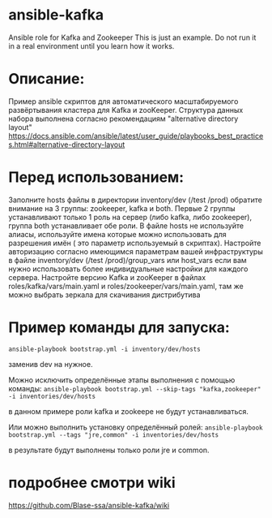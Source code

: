 # ansible-kafka
Ansible role for Kafka and Zookeeper 
This is just an example. Do not run it in a real environment until you learn how it works.

# Описание:
Пример ansible скриптов для автоматического масштабируемого развёртывания кластера для Kafka и zooKeeper.
Структура данных набора выполнена согласно рекомендациям "alternative directory layout"
https://docs.ansible.com/ansible/latest/user_guide/playbooks_best_practices.html#alternative-directory-layout


# Перед использованием:
Заполните hosts файлы в директории inventory/dev (/test /prod)
обратите внимание на 3 группы: zookeeper, kafka и both. Первые 2 группы устанавливают только 1 роль на сервер (либо kafka, либо zookeeper), группа both устанавливает обе роли.
В файле hosts не используйте алиасы, используйте имена которые можно использовать для разрешения имён ( это параметр используемый в скриптах).
Настройте авторизацию согласно имеющимся параметрам вашей инфраструктуры в файле inventory/dev (/test /prod)/group_vars или host_vars если вам нужно использовать более индивидуальные настройки для каждого сервера. 
Настройте версию Kafka и zooKeeper в файлах roles/kafka/vars/main.yaml и roles/zookeeper/vars/main.yaml, там же можно выбрать зеркала для скачивания дистрибутива
	

# Пример команды для запуска: 
`ansible-playbook bootstrap.yml -i inventory/dev/hosts`
 
заменив dev на нужное.

Можно исключить определённые этапы выполнения с помощью команды:
`ansible-playbook bootstrap.yml --skip-tags "kafka,zookeeper" -i inventories/dev/hosts`

в данном примере роли kafka и zookeepe не будут устанавливаться. 

Или можно выполнить установку определённый ролей:
`ansible-playbook bootstrap.yml --tags "jre,common" -i inventories/dev/hosts`

в результате будут выполнены только роли jre и common.



# подробнее смотри wiki
https://github.com/Blase-ssa/ansible-kafka/wiki

